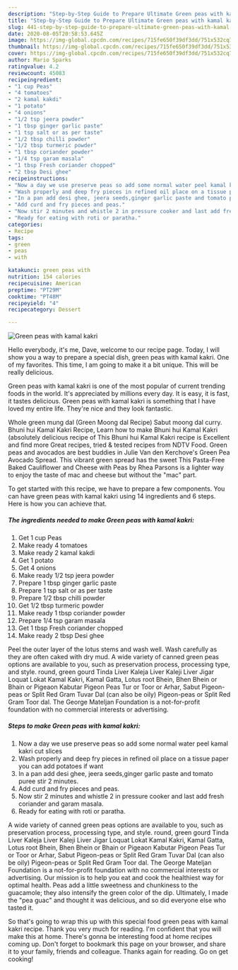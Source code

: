 ```yaml
---
description: "Step-by-Step Guide to Prepare Ultimate Green peas with kamal kakri"
title: "Step-by-Step Guide to Prepare Ultimate Green peas with kamal kakri"
slug: 441-step-by-step-guide-to-prepare-ultimate-green-peas-with-kamal-kakri
date: 2020-08-05T20:58:53.645Z
image: https://img-global.cpcdn.com/recipes/715fe650f39df3dd/751x532cq70/green-peas-with-kamal-kakri-recipe-main-photo.jpg
thumbnail: https://img-global.cpcdn.com/recipes/715fe650f39df3dd/751x532cq70/green-peas-with-kamal-kakri-recipe-main-photo.jpg
cover: https://img-global.cpcdn.com/recipes/715fe650f39df3dd/751x532cq70/green-peas-with-kamal-kakri-recipe-main-photo.jpg
author: Mario Sparks
ratingvalue: 4.2
reviewcount: 45083
recipeingredient:
- "1 cup Peas"
- "4 tomatoes"
- "2 kamal kakdi"
- "1 potato"
- "4 onions"
- "1/2 tsp jeera powder"
- "1 tbsp ginger garlic paste"
- "1 tsp salt or as per taste"
- "1/2 tbsp chilli powder"
- "1/2 tbsp turmeric powder"
- "1 tbsp coriander powder"
- "1/4 tsp garam masala"
- "1 tbsp Fresh coriander chopped"
- "2 tbsp Desi ghee"
recipeinstructions:
- "Now a day we use preserve peas so add some normal water peel kamal kakri cut slices"
- "Wash properly and deep fry pieces in refined oil place on a tissue paper you can add potatoes if want"
- "In a pan add desi ghee, jeera seeds,ginger garlic paste and tomato puree stir 2 minutes."
- "Add curd and fry pieces and peas."
- "Now stir 2 minutes and whistle 2 in pressure cooker and last add fresh coriander and garam masala."
- "Ready for eating with roti or paratha."
categories:
- Recipe
tags:
- green
- peas
- with

katakunci: green peas with 
nutrition: 154 calories
recipecuisine: American
preptime: "PT29M"
cooktime: "PT48M"
recipeyield: "4"
recipecategory: Dessert

---
```



![Green peas with kamal kakri](https://img-global.cpcdn.com/recipes/715fe650f39df3dd/751x532cq70/green-peas-with-kamal-kakri-recipe-main-photo.jpg)

Hello everybody, it's me, Dave, welcome to our recipe page. Today, I will show you a way to prepare a special dish, green peas with kamal kakri. One of my favorites. This time, I am going to make it a bit unique. This will be really delicious.

Green peas with kamal kakri is one of the most popular of current trending foods in the world. It's appreciated by millions every day. It is easy, it is fast, it tastes delicious. Green peas with kamal kakri is something that I have loved my entire life. They're nice and they look fantastic.

Whole green mung dal (Green Moong dal Recipe) Sabut moong dal curry. Bhuni hui Kamal Kakri Recipe, Learn how to make Bhuni hui Kamal Kakri (absolutely delicious recipe of This Bhuni hui Kamal Kakri recipe is Excellent and find more Great recipes, tried &amp; tested recipes from NDTV Food. Green peas and avocados are best buddies in Julie Van den Kerchove&#39;s Green Pea Avocado Spread. This vibrant green spread has the sweet This Pasta-Free Baked Cauliflower and Cheese with Peas by Rhea Parsons is a lighter way to enjoy the taste of mac and cheese but without the &#34;mac&#34; part.


To get started with this recipe, we have to prepare a few components. You can have green peas with kamal kakri using 14 ingredients and 6 steps. Here is how you can achieve that.

<!--inarticleads1-->

##### The ingredients needed to make Green peas with kamal kakri:

1. Get 1 cup Peas
1. Make ready 4 tomatoes
1. Make ready 2 kamal kakdi
1. Get 1 potato
1. Get 4 onions
1. Make ready 1/2 tsp jeera powder
1. Prepare 1 tbsp ginger garlic paste
1. Prepare 1 tsp salt or as per taste
1. Prepare 1/2 tbsp chilli powder
1. Get 1/2 tbsp turmeric powder
1. Make ready 1 tbsp coriander powder
1. Prepare 1/4 tsp garam masala
1. Get 1 tbsp Fresh coriander chopped
1. Make ready 2 tbsp Desi ghee


Peel the outer layer of the lotus stems and wash well. Wash carefully as they are often caked with dry mud. A wide variety of canned green peas options are available to you, such as preservation process, processing type, and style. round, green gourd Tinda Liver Kaleja Liver Kaleji Liver Jigar Loquat Lokat Kamal Kakri, Kamal Gatta, Lotus root Bhein, Bhen Bhein or Bhain or Pigeaon Kabutar Pigeon Peas Tur or Toor or Arhar, Sabut Pigeon-peas or Split Red Gram Tuvar Dal (can also be oily) Pigeon-peas or Split Red Gram Toor dal. The George Mateljan Foundation is a not-for-profit foundation with no commercial interests or advertising. 

<!--inarticleads2-->

##### Steps to make Green peas with kamal kakri:

1. Now a day we use preserve peas so add some normal water peel kamal kakri cut slices
1. Wash properly and deep fry pieces in refined oil place on a tissue paper you can add potatoes if want
1. In a pan add desi ghee, jeera seeds,ginger garlic paste and tomato puree stir 2 minutes.
1. Add curd and fry pieces and peas.
1. Now stir 2 minutes and whistle 2 in pressure cooker and last add fresh coriander and garam masala.
1. Ready for eating with roti or paratha.


A wide variety of canned green peas options are available to you, such as preservation process, processing type, and style. round, green gourd Tinda Liver Kaleja Liver Kaleji Liver Jigar Loquat Lokat Kamal Kakri, Kamal Gatta, Lotus root Bhein, Bhen Bhein or Bhain or Pigeaon Kabutar Pigeon Peas Tur or Toor or Arhar, Sabut Pigeon-peas or Split Red Gram Tuvar Dal (can also be oily) Pigeon-peas or Split Red Gram Toor dal. The George Mateljan Foundation is a not-for-profit foundation with no commercial interests or advertising. Our mission is to help you eat and cook the healthiest way for optimal health. Peas add a little sweetness and chunkiness to the guacamole; they also intensify the green color of the dip. Ultimately, I made the &#34;pea guac&#34; and thought it was delicious, and so did everyone else who tasted it. 

So that's going to wrap this up with this special food green peas with kamal kakri recipe. Thank you very much for reading. I'm confident that you will make this at home. There's gonna be interesting food at home recipes coming up. Don't forget to bookmark this page on your browser, and share it to your family, friends and colleague. Thanks again for reading. Go on get cooking!

